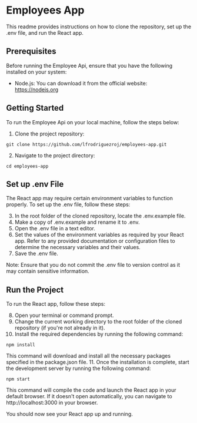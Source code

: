 # Employees App

This readme provides instructions on how to clone the repository, set up the .env file, and run the React app.

## Prerequisites

Before running the Employee Api, ensure that you have the following installed on your system:

- Node.js: You can download it from the official website: https://nodejs.org

## Getting Started

To run the Employee Api on your local machine, follow the steps below:

1. Clone the project repository:
```
git clone https://github.com/lfrodriguezroj/employees-app.git
```
2. Navigate to the project directory:
```
cd employees-app
```

## Set up .env File

The React app may require certain environment variables to function properly. To set up the .env file, follow these steps:

3. In the root folder of the cloned repository, locate the .env.example file.
4. Make a copy of .env.example and rename it to .env.
5. Open the .env file in a text editor.
6. Set the values of the environment variables as required by your React app. Refer to any provided documentation or configuration files to determine the necessary variables and their values.
7. Save the .env file.

Note: Ensure that you do not commit the .env file to version control as it may contain sensitive information.

## Run the Project

To run the React app, follow these steps:

8. Open your terminal or command prompt.
9. Change the current working directory to the root folder of the cloned repository (if you're not already in it).
10. Install the required dependencies by running the following command:
```
npm install
```
This command will download and install all the necessary packages specified in the package.json file.
11. Once the installation is complete, start the development server by running the following command:
```
npm start
```
This command will compile the code and launch the React app in your default browser. If it doesn't open automatically, you can navigate to http://localhost:3000 in your browser.

You should now see your React app up and running.